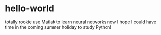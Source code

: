 # hello-world
totally rookie
use Matlab to learn neural networks now
I hope I could have time in the coming summer holiday to study Python!
